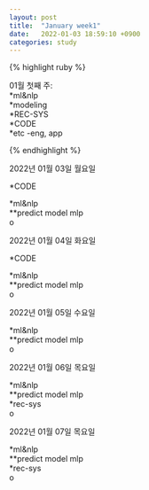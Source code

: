 ```yaml
---
layout: post
title:  "January week1"
date:   2022-01-03 18:59:10 +0900
categories: study
---
```





{% highlight ruby %}

01월 첫째 주:  
*ml&nlp  
*modeling  
*REC-SYS  
*CODE  
*etc  -eng, app  



{% endhighlight %}

2022년 01월 03일 월요일  

*CODE  

*ml&nlp  
**predict model mlp  
o  

2022년 01월 04일 화요일  

*CODE  

*ml&nlp  
**predict model mlp  
o  


2022년 01월 05일 수요일  

*ml&nlp  
**predict model mlp  
o  

2022년 01월 06일 목요일  

*ml&nlp  
**predict model mlp  
*rec-sys  
o  

2022년 01월 07일 목요일  

*ml&nlp  
**predict model mlp  
*rec-sys  
o  





















































